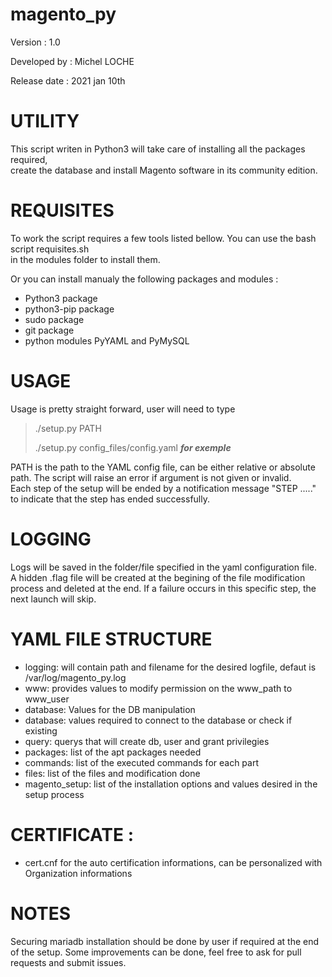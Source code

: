 #  magento_py 

Version : 1.0  

Developed by : Michel LOCHE   

Release date : 2021 jan 10th  

#  UTILITY    

This script writen in Python3 will take care of installing all the packages required,  
 create the database and install Magento software in its community edition.  


# REQUISITES 

To work the script requires a few tools listed bellow. You can use the bash script requisites.sh   
in the modules folder to install them.  

Or you can install manualy the following packages and modules :   
 - Python3 package
 - python3-pip package 
 - sudo package
 - git package
 - python modules PyYAML and PyMySQL


#  USAGE  


Usage is pretty straight forward, user will need to type 

>./setup.py PATH
>
>./setup.py config_files/config.yaml                       ***for exemple***


PATH is the path to the YAML config file, can be either relative or absolute path. The script will 
raise an error if argument is not given or invalid.  
Each step of the setup will be ended by a notification message "STEP ....." to indicate that the
step has ended successfully.  

# LOGGING 

Logs will be saved in the folder/file specified in the yaml configuration file.  
A hidden .flag file will be created at the begining of the file modification process and deleted at the end. If a failure occurs in this specific step, the next launch will skip.

# YAML FILE STRUCTURE
 
 - logging: will contain path and filename for the desired logfile, defaut is /var/log/magento_py.log
 - www: provides values to modify permission on the www_path to www_user
 - database: Values for the DB manipulation
  - database: values required to connect to the database or check if existing
  - query: querys that will create db, user and grant privilegies
 - packages: list of the apt packages needed
 - commands: list of the executed commands for each part
 - files: list of the files and modification done
 - magento_setup: list of the installation options and values desired in the setup process

# CERTIFICATE :  
 
 - cert.cnf for the auto certification informations, can be personalized with Organization informations

# NOTES

Securing mariadb installation should be done by user if required at the end of the setup.
Some improvements can be done, feel free to ask for pull requests and submit issues.


